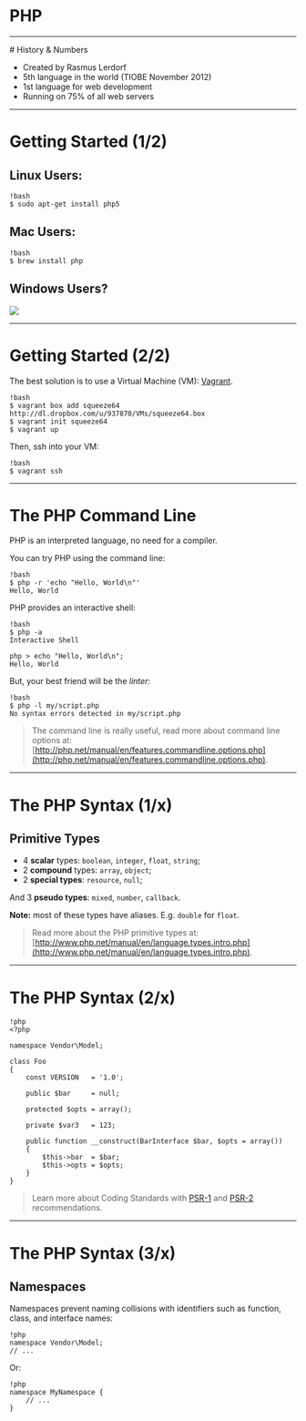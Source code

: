 # PHP

---

# History & Numbers

* Created by Rasmus Lerdorf
* 5th language in the world (TIOBE November 2012)
* 1st language for web development
* Running on 75% of all web servers

---

# Getting Started (1/2)

## Linux Users:

    !bash
    $ sudo apt-get install php5

## Mac Users:

    !bash
    $ brew install php

## Windows Users?

![](http://i.qkme.me/354qno.jpg)

---

# Getting Started (2/2)

The best solution is to use a Virtual Machine (VM): [Vagrant](http://vagrantup.com/).

    !bash
    $ vagrant box add squeeze64 http://dl.dropbox.com/u/937870/VMs/squeeze64.box
    $ vagrant init squeeze64
    $ vagrant up

Then, ssh into your VM:

    !bash
    $ vagrant ssh

---

# The PHP Command Line

PHP is an interpreted language, no need for a compiler.

You can try PHP using the command line:

    !bash
    $ php -r 'echo "Hello, World\n"'
    Hello, World


PHP provides an interactive shell:

    !bash
    $ php -a
    Interactive Shell

    php > echo "Hello, World\n";
    Hello, World


But, your best friend will be the _linter_:

    !bash
    $ php -l my/script.php
    No syntax errors detected in my/script.php


> The command line is really useful, read more about command line options at:
[http://php.net/manual/en/features.commandline.options.php](http://php.net/manual/en/features.commandline.options.php).

---

# The PHP Syntax (1/x)

## Primitive Types

* 4 **scalar** types: `boolean`, `integer`, `float`, `string`;
* 2 **compound** types: `array`, `object`;
* 2 **special types**: `resource`, `null`;

And 3 **pseudo types**: `mixed`, `number`, `callback`.

**Note:** most of these types have aliases. E.g. `double` for `float`.

> Read more about the PHP primitive types at:
[http://www.php.net/manual/en/language.types.intro.php](http://www.php.net/manual/en/language.types.intro.php).

---

# The PHP Syntax (2/x)

    !php
    <?php

    namespace Vendor\Model;

    class Foo
    {
        const VERSION   = '1.0';

        public $bar     = null;

        protected $opts = array();

        private $var3   = 123;

        public function __construct(BarInterface $bar, $opts = array())
        {
            $this->bar  = $bar;
            $this->opts = $opts;
        }
    }

> Learn more about Coding Standards with [PSR-1](https://github.com/php-fig/fig-standards/blob/master/accepted/PSR-1-basic-coding-standard.md) and [PSR-2](https://github.com/php-fig/fig-standards/blob/master/accepted/PSR-2-coding-style-guide.md) recommendations.

---

# The PHP Syntax (3/x)

## Namespaces

Namespaces prevent naming collisions with identifiers such as function, class,
and interface names:

    !php
    namespace Vendor\Model;
    // ...

Or:

    !php
    namespace MyNamespace {
        // ...
    }


